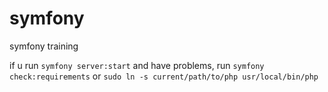 # symfony
symfony training

if u run `symfony server:start` and have problems, run `symfony check:requirements` or `sudo ln -s current/path/to/php usr/local/bin/php`

